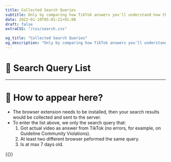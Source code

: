 ```yaml
---
title: Collected Search Queries
subtitle: Only by comparing how TikTok answers you'll understand how the algorithm affects perception
date: 2022-01-10T05:01:21+01:00
draft: false
extraCSS: "/css/search.css"

og_title: "Collected Search Queries"
og_description: "Only by comparing how TikTok answers you'll understand how the algorithm affects perception."
---
```


# 🔎 Search Query List

<ol id="evidence--list"></ol>

---

# 🤔 How to appear here?

* The browser extension needs to be installed, then your search results would be collected and sent to the server.
* To enter the list above, we only the search query that:
  1) Got actual video as answer from TikTok (no errors, for example, on Guideline Community Violations).
  2) At least two different browser peformed the same query.
  3) Is at max 7 days old.

{{<tk-extension version="0.2.7">}}

<script type="text/javascript" src="/js/global.js"></script>
<script type="text/javascript" src="/js/search.js"></script>
<script type="text/javascript">
  $(document).ready(async function() {
    const url = buildApiUrl('public/queries', 'list', 2);
    const response = await fetch(url);
    let data = null;
    try {
      data = await response.json();
    } catch(error) {
      $("#evidence--list").html('<span class="error">Error: '+error+'</span>')
      return;
    }
    if(!data.length) {
        $("#evidence--list").html('<span class="error">Error: no search query found?</span>')
        return;
    }
    console.log(data);
    const html = _.map(data, function(query) {
      return `
        <li>
          <a class="qlist" href="/search#${query}">${query}</a>
        </li>
      `;
    }).join("\n");
    $("#evidence--list").html(html);
  });
</script>
